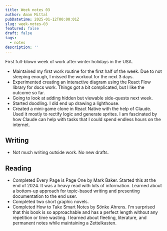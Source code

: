 ```yaml
---
title: Week notes 03
author: Aman Mittal
pubDatetime: 2025-01-12T00:00:01Z
slug: week-notes-03
featured: false
draft: false
tags:
  - notes
description: ''
---
```


First full-blown week of work after winter holidays in the USA.

- Maintained my first work routine for the first half of the week. Due to not sleeping enough, I missed the workout for the next 3 days.
- Experimented creating an interactive diagram using the React Flow library for docs work. Things got a bit complicated, but I like the outcome so far.
- Going to look at adding hidden but viewable side-quests next week.
- Started doodling. I did end up drawing a lighthouse.
- Created a mini-game clone in React Native with the help of Claude. Used it mostly to rectify logic and generate sprites. I am fascinated by how Claude can help with tasks that I could spend endless hours on the internet.

## Writing

- Not much writing outside work. No new drafts.

## Reading

- Completed Every Page is Page One by Mark Baker. Started this at the end of 2024. It was a heavy read with lots of information. Learned about a bottom-up approach for topic-based writing and presenting documentation to the end user.
- Completed two short graphic novels.
- Completed How to Take Smart Notes by Sönke Ahrens. I'm surprised that this book is so approachable and has a perfect length without any repetition or time wasting. I learned about fleeting, literature, and permanent notes while maintaining a Zettelkasten.
